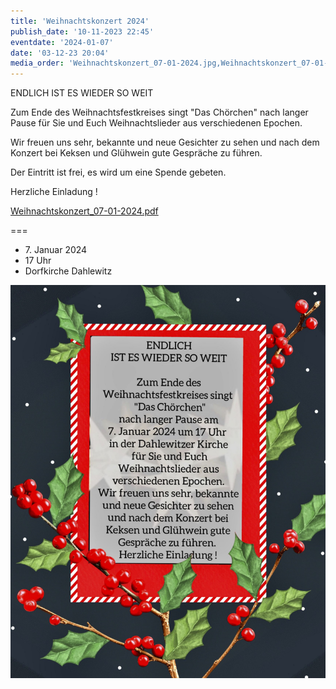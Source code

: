 ```yaml
---
title: 'Weihnachtskonzert 2024'
publish_date: '10-11-2023 22:45'
eventdate: '2024-01-07'
date: '03-12-23 20:04'
media_order: 'Weihnachtskonzert_07-01-2024.jpg,Weihnachtskonzert_07-01-2024.pdf,Weihnachtskonzert_07-01-2024-zweiseitig.pdf'
---
```


ENDLICH IST ES WIEDER SO WEIT

Zum Ende des Weihnachtsfestkreises singt "Das Chörchen" nach langer Pause für Sie und Euch Weihnachtslieder aus verschiedenen Epochen.

Wir freuen uns sehr, bekannte und neue Gesichter zu sehen und nach dem Konzert bei Keksen und Glühwein gute Gespräche zu führen.

Der Eintritt ist frei, es wird um eine Spende gebeten.

Herzliche Einladung !

[Weihnachtskonzert_07-01-2024.pdf](Weihnachtskonzert_07-01-2024-zweiseitig.pdf)

===

* <time>7. Januar 2024</time>
* 17 Uhr
* Dorfkirche Dahlewitz

![Weihnachtskonzert_07-01-2024](Weihnachtskonzert_07-01-2024.jpg "Weihnachtskonzert_07-01-2024")
